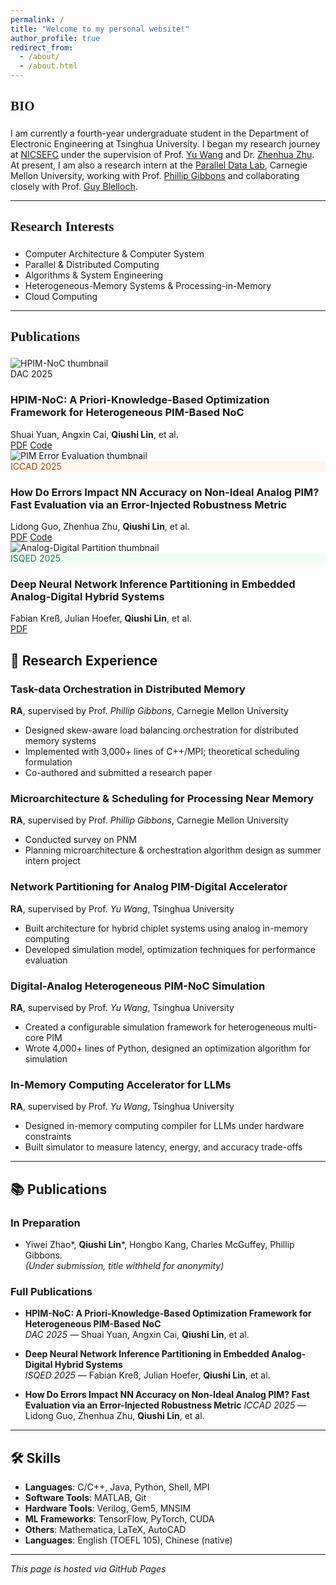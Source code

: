 ```yaml
---
permalink: /
title: "Welcome to my personal website!"
author_profile: true
redirect_from: 
  - /about/
  - /about.html
---
```



<h2 style="font-family:Times New Roman, serif; font-weight:600; border-bottom:none; padding-bottom:4px;">
BIO
</h2>

I am currently a fourth-year undergraduate student in the Department of Electronic Engineering at Tsinghua University. I began my research journey at [NICSEFC](https://nicsefc.ee.tsinghua.edu.cn/) under the supervision of Prof. [Yu Wang](https://web.ee.tsinghua.edu.cn/wangyu) and Dr. [Zhenhua Zhu](https://nicsefc.ee.tsinghua.edu.cn/people/ZhenhuaZhu). At present, I am also a research intern at the [Parallel Data Lab](https://www.pdl.cmu.edu/index.shtml), Carnegie Mellon University, working with Prof. [Phillip Gibbons](https://www.cs.cmu.edu/~gibbons/) and collaborating closely with Prof. [Guy Blelloch](https://www.cs.cmu.edu/~guyb/). 


---

<h2 style="font-family:Times New Roman, serif; font-weight:600; border-bottom:none; padding-bottom:4px;">
Research Interests
</h2>

- Computer Architecture & Computer System
- Parallel & Distributed Computing  
- Algorithms & System Engineering  
- Heterogeneous-Memory Systems & Processing-in-Memory  
- Cloud Computing  

---

<h2 style="font-family:Times New Roman, serif; font-weight:600; border-bottom:none; padding-bottom:4px">
Publications
</h2>

<div class="pubs-grid">

  <!-- DAC 2025 -->
  <article class="pub-card">
    <img class="pub-thumb" src="/assets/papers/hpim-noc-thumb.png" alt="HPIM-NoC thumbnail">
    <div>
      <div class="pub-venue">DAC 2025</div>
      <h3 class="pub-title">HPIM-NoC: A Priori-Knowledge-Based Optimization Framework for Heterogeneous PIM-Based NoC</h3>
      <div class="pub-meta">
        Shuai Yuan, Angxin Cai, <strong>Qiushi Lin</strong>, et al.
      </div>
      <div class="pub-actions">
        <a class="pdf" href="https://ieeexplore.ieee.org/document/11132638" target="_blank" rel="noopener">PDF</a>
        <a class="code" href="https://github.com/1784175347/HPIM" target="_blank" rel="noopener">Code</a>
      </div>
    </div>
  </article>

   <!-- ICCAD 2025 -->
  <article class="pub-card">
    <img class="pub-thumb" src="/assets/papers/pim-error-eval-thumb.png" alt="PIM Error Evaluation thumbnail">
    <div>
      <div class="pub-venue" style="background:#fff6f0;color:#9a4a07;">ICCAD 2025</div>
      <h3 class="pub-title">How Do Errors Impact NN Accuracy on Non-Ideal Analog PIM? Fast Evaluation via an Error-Injected Robustness Metric</h3>
      <div class="pub-meta">
        Lidong Guo, Zhenhua Zhu, <strong>Qiushi Lin</strong>, et al.
      </div>
      <div class="pub-actions">
        <a class="pdf" href="https://nicsefc.ee.tsinghua.edu.cn/%2Fnics_file%2Fpdf%2Fad81b36e-96d6-4a96-885e-24c6c0f8a739.pdf" target="_blank" rel="noopener">PDF</a>
        <a class="code" href="https://github.com/gld17/NIPA?tab=readme-ov-file" target="_blank" rel="noopener">Code</a>
      </div>
    </div>
  </article>

  <!-- ISQED 2025 -->
  <article class="pub-card">
    <img class="pub-thumb" src="/assets/papers/analog-digital-partition-thumb.png" alt="Analog-Digital Partition thumbnail">
    <div>
      <div class="pub-venue" style="background:#f0fff6;color:#1c7a4f;">ISQED 2025</div>
      <h3 class="pub-title">Deep Neural Network Inference Partitioning in Embedded Analog-Digital Hybrid Systems</h3>
      <div class="pub-meta">
        Fabian Kreß, Julian Hoefer, <strong>Qiushi Lin</strong>, et al.
      </div>
      <div class="pub-actions">
        <a class="pdf" href="https://ieeexplore.ieee.org/abstract/document/11014471" target="_blank" rel="noopener">PDF</a>
      </div>
    </div>
  </article>

 

</div>


## 🧪 Research Experience

### Task-data Orchestration in Distributed Memory  
**RA**, supervised by Prof. *Phillip Gibbons*, Carnegie Mellon University  
- Designed skew-aware load balancing orchestration for distributed memory systems  
- Implemented with 3,000+ lines of C++/MPI; theoretical scheduling formulation  
- Co-authored and submitted a research paper  

### Microarchitecture & Scheduling for Processing Near Memory  
**RA**, supervised by Prof. *Phillip Gibbons*, Carnegie Mellon University  
- Conducted survey on PNM  
- Planning microarchitecture & orchestration algorithm design as summer intern project  

### Network Partitioning for Analog PIM-Digital Accelerator  
**RA**, supervised by Prof. *Yu Wang*, Tsinghua University  
- Built architecture for hybrid chiplet systems using analog in-memory computing  
- Developed simulation model, optimization techniques for performance evaluation  

### Digital-Analog Heterogeneous PIM-NoC Simulation  
**RA**, supervised by Prof. *Yu Wang*, Tsinghua University  
- Created a configurable simulation framework for heterogeneous multi-core PIM  
- Wrote 4,000+ lines of Python, designed an optimization algorithm for simulation  

### In-Memory Computing Accelerator for LLMs  
**RA**, supervised by Prof. *Yu Wang*, Tsinghua University  
- Designed in-memory computing compiler for LLMs under hardware constraints  
- Built simulator to measure latency, energy, and accuracy trade-offs  

---

## 📚 Publications

### In Preparation  
- Yiwei Zhao\*, **Qiushi Lin**\*, Hongbo Kang, Charles McGuffey, Phillip Gibbons.  
  *(Under submission, title withheld for anonymity)*

### Full Publications  
- **HPIM-NoC: A Priori-Knowledge-Based Optimization Framework for Heterogeneous PIM-Based NoC**  
  *DAC 2025* — Shuai Yuan, Angxin Cai, **Qiushi Lin**, et al.

- **Deep Neural Network Inference Partitioning in Embedded Analog-Digital Hybrid Systems**  
  *ISQED 2025* — Fabian Kreß, Julian Hoefer, **Qiushi Lin**, et al.
  
- **How Do Errors Impact NN Accuracy on Non-Ideal Analog PIM? Fast Evaluation via an Error-Injected Robustness Metric**
  *ICCAD 2025* — Lidong Guo, Zhenhua Zhu, **Qiushi Lin**, et al.

---

## 🛠 Skills

- **Languages**: C/C++, Java, Python, Shell, MPI  
- **Software Tools**: MATLAB, Git  
- **Hardware Tools**: Verilog, Gem5, MNSIM  
- **ML Frameworks**: TensorFlow, PyTorch, CUDA  
- **Others**: Mathematica, LaTeX, AutoCAD  
- **Languages**: English (TOEFL 105), Chinese (native)

---

_This page is hosted via GitHub Pages_  

